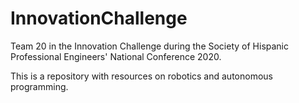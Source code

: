 # InnovationChallenge

Team 20 in the Innovation Challenge during the Society of Hispanic Professional Engineers' National Conference 2020.

This is a repository with resources on robotics and autonomous programming.
